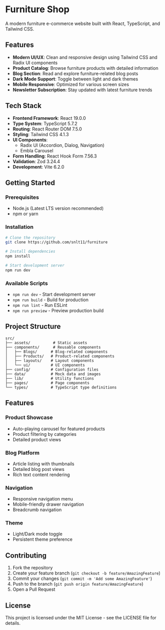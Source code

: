 # Furniture Shop

A modern furniture e-commerce website built with React, TypeScript, and Tailwind CSS.

## Features

- **Modern UI/UX**: Clean and responsive design using Tailwind CSS and Radix UI components
- **Product Catalog**: Browse furniture products with detailed information
- **Blog Section**: Read and explore furniture-related blog posts
- **Dark Mode Support**: Toggle between light and dark themes
- **Mobile Responsive**: Optimized for various screen sizes
- **Newsletter Subscription**: Stay updated with latest furniture trends

## Tech Stack

- **Frontend Framework**: React 19.0.0
- **Type System**: TypeScript 5.7.2
- **Routing**: React Router DOM 7.5.0
- **Styling**: Tailwind CSS 4.1.3
- **UI Components**: 
  - Radix UI (Accordion, Dialog, Navigation)
  - Embla Carousel
- **Form Handling**: React Hook Form 7.56.3
- **Validation**: Zod 3.24.4
- **Development**: Vite 6.2.0

## Getting Started

### Prerequisites

- Node.js (Latest LTS version recommended)
- npm or yarn

### Installation

```bash
# Clone the repository
git clone https://github.com/snlt11/furniture

# Install dependencies
npm install

# Start development server
npm run dev
```

### Available Scripts

- `npm run dev` - Start development server
- `npm run build` - Build for production
- `npm run lint` - Run ESLint
- `npm run preview` - Preview production build

## Project Structure

```plaintext
src/
├── assets/          # Static assets
├── components/      # Reusable components
│   ├── Blogs/      # Blog-related components
│   ├── Products/   # Product-related components
│   ├── layouts/    # Layout components
│   └── ui/         # UI components
├── config/         # Configuration files
├── data/           # Mock data and images
├── lib/            # Utility functions
├── pages/          # Page components
└── types/          # TypeScript type definitions
```

## Features

### Product Showcase
- Auto-playing carousel for featured products
- Product filtering by categories
- Detailed product views

### Blog Platform
- Article listing with thumbnails
- Detailed blog post views
- Rich text content rendering

### Navigation
- Responsive navigation menu
- Mobile-friendly drawer navigation
- Breadcrumb navigation

### Theme
- Light/Dark mode toggle
- Persistent theme preference

## Contributing

1. Fork the repository
2. Create your feature branch (`git checkout -b feature/AmazingFeature`)
3. Commit your changes (`git commit -m 'Add some AmazingFeature'`)
4. Push to the branch (`git push origin feature/AmazingFeature`)
5. Open a Pull Request

## License

This project is licensed under the MIT License - see the LICENSE file for details.